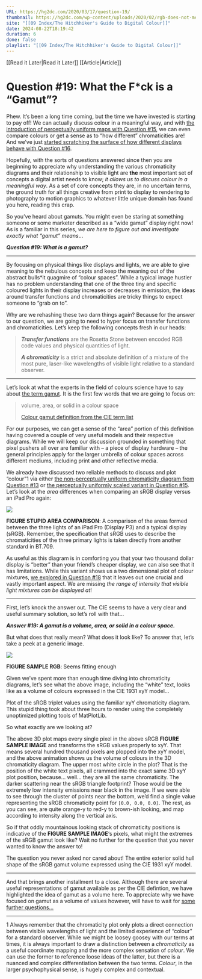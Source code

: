 ```yaml
---
URL: https://hg2dc.com/2020/03/17/question-19/
thumbnail: https://hg2dc.com/wp-content/uploads/2020/02/rgb-does-not-mean.jpg
site: "[[09 Index/The Hitchhiker's Guide to Digital Colour]]"
date: 2024-08-22T18:19:42
duration: 6
done: false
playlist: "[[09 Index/The Hitchhiker's Guide to Digital Colour]]"
---
```

[[Read it Later|Read it Later]] [[Article|Article]] 
# Question #19: What the F*ck is a “Gamut”?

Phew. It’s been a long time coming, but the time we have invested is starting to pay off! We can actually discuss colour in a meaningful way, and with [the introduction of perceptually uniform maps with Question #15](https://hg2dc.com/question-15/), we can even compare colours or get a sense as to “how different” chromaticities are! And we’ve just [started scratching the surface of how different displays behave with Question #16](https://hg2dc.com/question-16/).

Hopefully, with the sorts of questions answered since then you are beginning to appreciate why understanding the various chromaticity diagrams and their relationship to visible light are **the** most important set of concepts a digital artist needs to know; *it allows us to discuss colour in a meaningful way*. As a set of core concepts they are, in no uncertain terms, the ground truth for all things creative from print to display to rendering to photography to motion graphics to whatever little unique domain has found you here, reading this crap.

So you’ve heard about gamuts. You might even be staring at something someone or some marketer described as a “wide gamut” display right now! As is a familiar in this series, *we are here to figure out and investigate exactly what “gamut” means*…

***Question #19: What is a gamut?***

---

By focusing on physical things like displays and lights, we are able to give meaning to the nebulous concepts and keep the meaning out of the abstract bulls\*it quagmire of “colour spaces”. While a typical image hustler has no problem understanding that one of the three tiny and specific coloured lights in their display increases or decreases in emission, the ideas around transfer functions and chromaticities are tricky things to expect someone to “grab on to”.

Why are we rehashing these two darn things again? Because for the answer to our question, we are going to need to hyper focus on transfer functions and chromaticities. Let’s keep the following concepts fresh in our heads:

> ***Transfer function*s** are the Rosetta Stone between encoded RGB code values and physical quantities of light.
> 
> ***A chromaticity*** is a strict and absolute definition of a mixture of the most pure, laser-like wavelengths of visible light relative to a standard observer.

---

Let’s look at what the experts in the field of colours science have to say about [the term gamut](http://cie.co.at/eilvterm/17-32-007). It is the first few words that we are going to focus on:

> volume, area, or solid in a colour space
> 
> [Colour gamut definition from the CIE term list](http://cie.co.at/eilvterm/17-32-007)

For our purposes, we can get a sense of the “area” portion of this definition having covered a couple of very useful models and their respective diagrams. While we will keep our discussion grounded in something that pixel pushers all over are familiar with – a piece of display hardware – the general principles apply for the larger umbrella of colour spaces across different mediums, including print and other reflective media.

We already have discussed two reliable methods to discuss and plot “colour”1 via either [the non-perceptually uniform chromaticity diagram from Question #13](https://hg2dc.com/question-13/) or [the perceptually uniformly scaled variant in Question #15](https://hg2dc.com/question-15/). Let’s look at the *area* differences when comparing an sRGB display versus an iPad Pro again:

![](https://hg2dc.com/wp-content/uploads/2020/01/srgb-display-p3-1976.png?w=580)

**FIGURE STUPID AREA COMPARISON**: A comparison of the areas formed between the three lights of an iPad Pro (Display P3) and a typical display (sRGB). Remember, the specification that sRGB uses to describe the chromaticities of the three primary lights is taken directly from another standard in BT.709.

As useful as this diagram is in comforting you that your two thousand dollar display is “better” than your friend’s cheaper display, we can also see that it has limitations. While this variant shows us a two dimensional plot of colour mixtures, [we explored in Question #18](https://hg2dc.com/question-18) that it leaves out one crucial and vastly important aspect. We are missing *the range of intensity that visible light mixtures can be displayed at*!

---

First, let’s knock the answer out. The CIE seems to have a very clear and useful summary solution, so let’s roll with that…

***Answer #19: A gamut is a volume, area, or solid in a colour space.***

But what does that really mean? What does it look like? To answer that, let’s take a peek at a generic image.

![](https://hg2dc.com/wp-content/uploads/2020/02/rgb-does-not-mean.jpg?w=545)

**FIGURE SAMPLE RGB**: Seems fitting enough

Given we’ve spent more than enough time diving into chromaticity diagrams, let’s see what the above image, including the “white” text, looks like as a volume of colours expressed in the CIE 1931 xyY model…

Plot of the sRGB triplet values using the familiar xyY chromaticity diagram. This stupid thing took about three hours to render using the completely unoptimized plotting tools of MatPlotLib.

So what exactly are we looking at?

The above 3D plot maps every single pixel in the above sRGB **FIGURE SAMPLE IMAGE** and transforms the sRGB values properly to xyY. That means several hundred thousand pixels are plopped into the xyY model, and the above animation shows us the volume of colours in the 3D chromaticity diagram. The upper most white circle in the plot? That is the position of the white text pixels, all crammed into the exact same 3D xyY plot position, because… well… they are all the same chromaticity. The darker scattering near the sRGB triangle footprint? Those would be the extremely low intensity emissions near black in the image. If we were able to see through the cluster of points near the bottom, we’d find a single value representing the sRGB chromaticity point for `[0.0, 0.0, 0.0]`. The rest, as you can see, are quite orange-y to red-y to brown-ish looking, and map according to intensity along the vertical axis.

So if that oddly mountainous looking stack of chromaticity positions is indicative of the **FIGURE SAMPLE IMAGE**‘s pixels, what might the extremes of the sRGB gamut look like? Wait no further for the question that you never wanted to know the answer to!

The question you never asked nor cared about! The entire exterior solid hull shape of the sRGB gamut volume expressed using the CIE 1931 xyY model.

---

And that brings another installment to a close. Although there are several useful representations of gamut available as per the CIE defintion, we have highlighted the idea of gamut as a volume here. To appreciate why we have focused on gamut as a volume of values however, will have to wait for [some further questions…](https://hg2dc.com/question-20)

---

1 Always remember that the chromaticity plot only plots a direct connection between visible wavelengths of light and the limited experience of “colour” for a standard observer. While we might be loosey goosey with our terms at times, it is always important to draw a distinction between a *chromaticity* as a useful coordinate mapping and the more complex sensation of *colour*. We can use the former to reference loose ideas of the latter, but there is a nuanced and complex differentiation between the two terms. *Colour*, in the larger psychophysical sense, is hugely complex and contextual.

